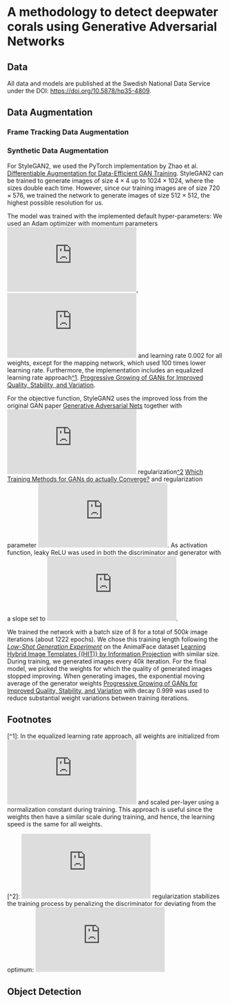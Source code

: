 # A methodology to detect deepwater corals using Generative Adversarial Networks

## Data
All data and models are published at the Swedish National Data Service under the DOI: https://doi.org/10.5878/hp35-4809.

## Data Augmentation


### Frame Tracking Data Augmentation


### Synthetic Data Augmentation
For StyleGAN2, we used the PyTorch implementation by Zhao et al. [Differentiable Augmentation for Data-Efficient GAN Training](https://arxiv.org/pdf/2006.10738.pdf). StyleGAN2 can be trained to generate images of size $4\times4$ up to $1024\times1024$, where the sizes double each time. However, since our training images are of size $720\times576$, we trained the network to generate images of size $512\times512$, the highest possible resolution for us. 

The model was trained with the implemented default hyper-parameters: 
We used an Adam optimizer with momentum parameters ![equation](https://latex.codecogs.com/svg.latex?%5Cinline%20%5Cbeta_%7B1%7D%20%3D%200), ![equation](https://latex.codecogs.com/svg.latex?%5Cinline%20%5Cbeta_%7B2%7D%20%3D%200.99) and learning rate $0.002$ for all weights, except for the mapping network, which used $100$ times lower learning rate. Furthermore, the implementation includes an equalized learning rate approach[^1](#fn1).
[Progressive Growing of GANs for Improved Quality, Stability, and Variation](https://arxiv.org/pdf/1710.10196.pdf).

For the objective function, StyleGAN2 uses the improved loss from the original GAN paper [Generative Adversarial Nets](https://arxiv.org/pdf/1406.2661.pdf) together with ![equation](https://latex.codecogs.com/svg.latex?%5Cinline%20R_1) regularization[^2](#fn1) [Which Training Methods for GANs do actually Converge?](https://arxiv.org/pdf/1801.04406.pdf) and regularization parameter ![equation](https://latex.codecogs.com/svg.latex?%5Cinline%20%5Cgamma%20%3D%2010). As activation function, leaky ReLU was used in both the discriminator and generator with a slope set to ![equation](https://latex.codecogs.com/svg.latex?%5Cinline%20%5Calpha%3D0.2).

We trained the network with a batch size of $8$ for a total of $500k$ image iterations (about $1222$ epochs). We chose this training length following the [*Low-Shot Generation Experiment*](https://arxiv.org/pdf/2006.10738.pdf) on the AnimalFace dataset [Learning Hybrid Image Templates {(HIT)} by Information Projection](http://www.stat.ucla.edu/~sczhu/papers/PAMI_HiT.pdf) with similar size.
During training, we generated images every $40k$ iteration. For the final model, we picked the weights for which the quality of generated images stopped improving. When generating images, the exponential moving average of the generator weights [Progressive Growing of GANs for Improved Quality, Stability, and Variation](https://arxiv.org/pdf/1710.10196.pdf) with decay $0.999$ was used to reduce substantial weight variations between training iterations.

## Footnotes
<a id="fn1"></a>[^1]: In the equalized learning rate approach, all weights are initialized from ![equation](https://latex.codecogs.com/svg.latex?%5Cinline%20%5Cmathcal%7BN%7D%20%5Csim%20%280%2C1%29) and scaled per-layer using a normalization constant during training. This approach is useful since the weights then have a similar scale during training, and hence, the learning speed is the same for all weights.

<a id="fn1"></a>[^2]: ![equation](https://latex.codecogs.com/svg.latex?%5Cinline%20R_1) regularization stabilizes the training process by penalizing the discriminator for deviating from the optimum: ![equation](https://latex.codecogs.com/svg.latex?%5Cinline%20R_1%3D%5Cfrac%7B%5Cgamma%7D%7B2%7D%20%5Cmathbb%7BE%7D_%7Bx%5Csim%20%5Cmathbb%7BP%7D_r%7D%5B%5ClVert%5Cnabla%20D%28x%29%20%5CrVert%5E2%5D)


## Object Detection
